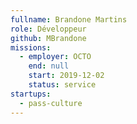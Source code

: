 ```yaml
---
fullname: Brandone Martins
role: Développeur
github: MBrandone
missions:
  - employer: OCTO
    end: null
    start: 2019-12-02
    status: service
startups:
  - pass-culture
---
```

